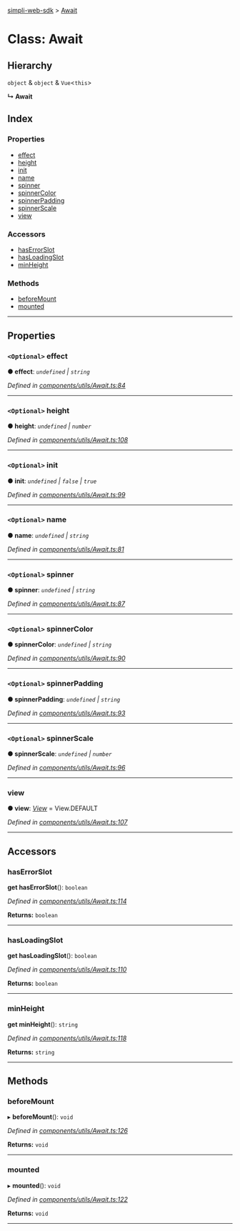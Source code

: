 [simpli-web-sdk](../README.md) > [Await](../classes/await.md)

# Class: Await

## Hierarchy

 `object` & `object` & `Vue`<`this`>

**↳ Await**

## Index

### Properties

* [effect](await.md#effect)
* [height](await.md#height)
* [init](await.md#init)
* [name](await.md#name)
* [spinner](await.md#spinner)
* [spinnerColor](await.md#spinnercolor)
* [spinnerPadding](await.md#spinnerpadding)
* [spinnerScale](await.md#spinnerscale)
* [view](await.md#view)

### Accessors

* [hasErrorSlot](await.md#haserrorslot)
* [hasLoadingSlot](await.md#hasloadingslot)
* [minHeight](await.md#minheight)

### Methods

* [beforeMount](await.md#beforemount)
* [mounted](await.md#mounted)

---

## Properties

<a id="effect"></a>

### `<Optional>` effect

**● effect**: *`undefined` \| `string`*

*Defined in [components/utils/Await.ts:84](https://github.com/simplitech/simpli-web-sdk/blob/4ed922b/src/components/utils/Await.ts#L84)*

___
<a id="height"></a>

### `<Optional>` height

**● height**: *`undefined` \| `number`*

*Defined in [components/utils/Await.ts:108](https://github.com/simplitech/simpli-web-sdk/blob/4ed922b/src/components/utils/Await.ts#L108)*

___
<a id="init"></a>

### `<Optional>` init

**● init**: *`undefined` \| `false` \| `true`*

*Defined in [components/utils/Await.ts:99](https://github.com/simplitech/simpli-web-sdk/blob/4ed922b/src/components/utils/Await.ts#L99)*

___
<a id="name"></a>

### `<Optional>` name

**● name**: *`undefined` \| `string`*

*Defined in [components/utils/Await.ts:81](https://github.com/simplitech/simpli-web-sdk/blob/4ed922b/src/components/utils/Await.ts#L81)*

___
<a id="spinner"></a>

### `<Optional>` spinner

**● spinner**: *`undefined` \| `string`*

*Defined in [components/utils/Await.ts:87](https://github.com/simplitech/simpli-web-sdk/blob/4ed922b/src/components/utils/Await.ts#L87)*

___
<a id="spinnercolor"></a>

### `<Optional>` spinnerColor

**● spinnerColor**: *`undefined` \| `string`*

*Defined in [components/utils/Await.ts:90](https://github.com/simplitech/simpli-web-sdk/blob/4ed922b/src/components/utils/Await.ts#L90)*

___
<a id="spinnerpadding"></a>

### `<Optional>` spinnerPadding

**● spinnerPadding**: *`undefined` \| `string`*

*Defined in [components/utils/Await.ts:93](https://github.com/simplitech/simpli-web-sdk/blob/4ed922b/src/components/utils/Await.ts#L93)*

___
<a id="spinnerscale"></a>

### `<Optional>` spinnerScale

**● spinnerScale**: *`undefined` \| `number`*

*Defined in [components/utils/Await.ts:96](https://github.com/simplitech/simpli-web-sdk/blob/4ed922b/src/components/utils/Await.ts#L96)*

___
<a id="view"></a>

###  view

**● view**: *[View](../enums/view.md)* =  View.DEFAULT

*Defined in [components/utils/Await.ts:107](https://github.com/simplitech/simpli-web-sdk/blob/4ed922b/src/components/utils/Await.ts#L107)*

___

## Accessors

<a id="haserrorslot"></a>

###  hasErrorSlot

**get hasErrorSlot**(): `boolean`

*Defined in [components/utils/Await.ts:114](https://github.com/simplitech/simpli-web-sdk/blob/4ed922b/src/components/utils/Await.ts#L114)*

**Returns:** `boolean`

___
<a id="hasloadingslot"></a>

###  hasLoadingSlot

**get hasLoadingSlot**(): `boolean`

*Defined in [components/utils/Await.ts:110](https://github.com/simplitech/simpli-web-sdk/blob/4ed922b/src/components/utils/Await.ts#L110)*

**Returns:** `boolean`

___
<a id="minheight"></a>

###  minHeight

**get minHeight**(): `string`

*Defined in [components/utils/Await.ts:118](https://github.com/simplitech/simpli-web-sdk/blob/4ed922b/src/components/utils/Await.ts#L118)*

**Returns:** `string`

___

## Methods

<a id="beforemount"></a>

###  beforeMount

▸ **beforeMount**(): `void`

*Defined in [components/utils/Await.ts:126](https://github.com/simplitech/simpli-web-sdk/blob/4ed922b/src/components/utils/Await.ts#L126)*

**Returns:** `void`

___
<a id="mounted"></a>

###  mounted

▸ **mounted**(): `void`

*Defined in [components/utils/Await.ts:122](https://github.com/simplitech/simpli-web-sdk/blob/4ed922b/src/components/utils/Await.ts#L122)*

**Returns:** `void`

___

